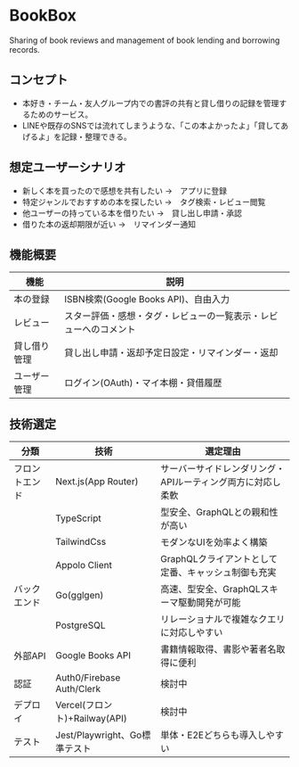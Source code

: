 # BookBox
Sharing of book reviews and management of book lending and borrowing records.

## コンセプト
- 本好き・チーム・友人グループ内での書評の共有と貸し借りの記録を管理するためのサービス。
- LINEや既存のSNSでは流れてしまうような、「この本よかったよ」「貸してあげるよ」を記録・整理できる。

## 想定ユーザーシナリオ
- 新しく本を買ったので感想を共有したい →　アプリに登録
- 特定ジャンルでおすすめの本を探したい →　タグ検索・レビュー閲覧
- 他ユーザーの持っている本を借りたい →　貸し出し申請・承認
- 借りた本の返却期限が近い →　リマインダー通知

## 機能概要
|機能|説明|
|---|---|
|本の登録|ISBN検索(Google Books API)、自由入力|
|レビュー|スター評価・感想・タグ・レビューの一覧表示・レビューへのコメント|
|貸し借り管理|貸し出し申請・返却予定日設定・リマインダー・返却|
|ユーザー管理|ログイン(OAuth)・マイ本棚・貸借履歴|

## 技術選定
|分類|技術|選定理由|
|---|---|-------|
|フロントエンド|Next.js(App Router)|サーバーサイドレンダリング・APIルーティング両方に対応し柔軟|
||TypeScript|型安全、GraphQLとの親和性が高い|
||TailwindCss|モダンなUIを効率よく構築|
||Appolo Client|GraphQLクライアントとして定番、キャッシュ制御も充実|
|バックエンド|Go(gglgen)|高速、型安全、GraphQLスキーマ駆動開発が可能|
||PostgreSQL|リレーショナルで複雑なクエリに対応しやすい|
|外部API|Google Books API|書籍情報取得、書影や著者名取得に便利|
|認証|Auth0/Firebase Auth/Clerk|検討中|
|デプロイ|Vercel(フロント)+Railway(API)|検討中|
|テスト|Jest/Playwright、Go標準テスト|単体・E2Eどちらも導入しやすい|
